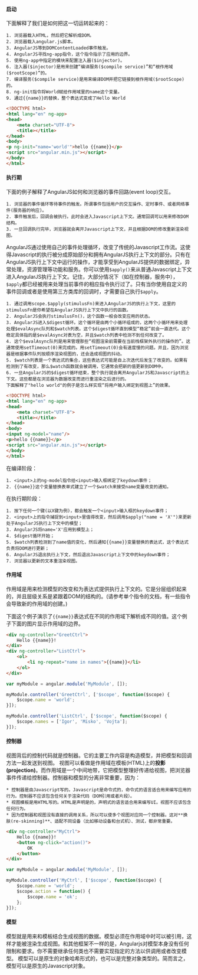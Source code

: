 #### 启动

下面解释了我们是如何把这一切运转起来的：

    1. 浏览器载入HTML，然后把它解析成DOM。
    2. 浏览器载入angular.js脚本。
    3. AngularJS等到DOMContentLoaded事件触发。
    4. AngularJS寻找ng-app指令，这个指令指示了应用的边界。
    5. 使用ng-app中指定的模块来配置注入器($injector)。
    6. 注入器($injector)是用来创建“编译服务($compile service)”和“根作用域($rootScope)”的。
    7. 编译服务($compile service)是用来编译DOM并把它链接到根作用域($rootScope)的。
    8. ng-init指令将World赋给作用域里的name这个变量。
    9. 通过{{name}}的替换，整个表达式变成了Hello World

```html
<!DOCTYPE html>
<html lang="en" ng-app>
<head>
    <meta charset="UTF-8">
    <title></title>
</head>
<body>
<p ng-init="name='world'">hello {{name}}</p>
<script src="angular.min.js"></script>
</body>
</html>
```

#### 执行期

下面的例子解释了AngularJS如何和浏览器的事件回路(event loop)交互。

    1. 浏览器的事件循环等待事件的触发。所谓事件包括用户的交互操作、定时事件、或者网络事件(服务器的响应)。
    2. 事件触发后，回调会被执行。此时会进入Javascript上下文。通常回调可以用来修改DOM结构。
    3. 一旦回调执行完毕，浏览器就会离开Javascript上下文，并且根据DOM的修改重新渲染视图。

AngularJS通过使用自己的事件处理循环，改变了传统的Javascript工作流。这使得Javascript的执行被分成原始部分和拥有AngularJS执行上下文的部分。只有在AngularJS执行上下文中运行的操作，才能享受到AngularJS提供的数据绑定，异常处理，资源管理等功能和服务。你可以使用`$apply()`来从普通Javascript上下文进入AngularJS执行上下文。记住，大部分情况下（如在控制器，服务中），`$apply`都已经被用来处理当前事件的相应指令执行过了。只有当你使用自定义的事件回调或者是使用第三方类库的回调时，才需要自己执行`$apply`。

    1. 通过调用scope.$apply(stimulusFn)来进入AngularJS的执行上下文，这里的stimulusFn是你希望在AngularJS执行上下文中执行的函数。
    2. AngularJS会执行stimulusFn()，这个函数一般会改变应用的状态。
    3. AngularJS进入$digest循环。这个循环是由两个小循环组成的，这两个小循环用来处理处理$evalAsync队列和$watch列表。这个$digest循环直到模型“稳定”前会一直迭代。这个稳定具体指的是$evalAsync对表为空，并且$watch列表中检测不到任何改变了。
    4. 这个$evalAsync队列是用来管理那些“视图渲染前需要在当前栈框架外执行的操作的”。这通常使用setTimeout(0)来完成的。用setTimeout(0)会有速度慢的问题。并且，因为浏览器是根据事件队列按顺序渲染视图的，还会造成视图的抖动。
    5. $watch列表是一个表达式的集合，这些表达式可能是自上次迭代后发生了改变的。如果有检测到了有改变，那么$watch函数就会被调用，它通常会把新的值更新到DOM中。
    6. 一旦AngularJS的$digest循环结束，整个执行就会离开AngularJS和Javascript的上下文。这些都是在浏览器为数据改变而进行重渲染之后进行的。
    下面解释了"hello world"的例子是怎么样实现“将用户输入绑定到视图上”的效果。

```html
<!DOCTYPE html>
<html lang="en" ng-app>
<head>
    <meta charset="UTF-8">
    <title></title>
</head>
<body>
<input ng-model="name"/>
<p>hello {{name}}</p>
<script src="angular.min.js"></script>
</body>
</html>
```

在编译阶段：

    1. <input>上的ng-model指令给<input>输入框绑定了keydown事件；
    2. {{name}}这个变量替换表单式建立了一个$watch来接受name变量改变的通知。

在执行期阶段：

    1. 按下任何一个键(以X键为例)，都会触发一个<input>输入框的keydown事件；
    2. <input>上的指令捕捉到<input>里值得改变，然后调用$apply("name = 'X'")来更新处于AngularJS执行上下文中的模型；
    3. AngularJS将name='X'应用到模型上；
    4. $digest循环开始；
    5. $watch列表检测到了name值的变化，然后通知{{name}}变量替换的表达式，这个表达式负责将DOM进行更新；
    6. AngularJS退出执行上下文，然后退出Javascript上下文中的keydown事件；
    7. 浏览器以更新的文本重渲染视图。

#### 作用域

作用域是用来检测模型的改变和为表达式提供执行上下文的。它是分层组织起来的，并且层级关系是紧跟着DOM的结构的。(请参考单个指令的文档，有一些指令会导致新的作用域的创建。)

下面这个例子演示了`{{name}}`表达式在不同的作用域下解析成不同的值。这个例子下面的图片显示作用域的边界。

```html
<div ng-controller="GreetCtrl">
    Hello {{name}}!
</div>
<div ng-controller="ListCtrl">
    <ol>
        <li ng-repeat="name in names">{{name}}</li>
    </ol>
</div>
```

```javascript
var myModule = angular.module('MyModule', []);

myModule.controller('GreetCtrl', ['$scope', function($scope) {
    $scope.name = 'world';
}]);

myModule.controller('ListCtrl', ['$scope', function($scope) {
    $scope.names = ['Igor', 'Misko', 'Vojta'];
}]);
```

#### 控制器

视图背后的控制代码就是控制器。它的主要工作内容是构造模型，并把模型和回调方法一起发送到视图。 视图可以看做是作用域在模板(HTML)上的**投影(projection)**。而作用域是一个中间地带，它把模型整理好传递给视图，把浏览器事件传递给控制器。控制器和模型的分离非常重要，因为：

    * 控制器是由Javascript写的。Javascript是命令式的，命令式的语言适合用来编写应用的行为。控制器不应该包含任何关于渲染代码（DOM引用或者片段）。
    * 视图模板是用HTML写的。HTML是声明是的，声明式的语言适合用来编写UI。视图不应该包含任何行为。
    * 因为控制器和视图没有直接的调用关系，所以可以使多个视图对应同一个控制器。这对**换肤(re-skinning)**、适配不同设备（比如移动设备和台式机）、测试，都非常重要。

```html
<div ng-controller="MyCtrl">
    Hello {{name}}!
    <button ng-click="action()">
        OK
    </button>
</div>
```

```javascript
var myModule = angular.module('MyModule', []);

myModule.controller('MyCtrl', ['$scope', function($scope) {
    $scope.name = 'world';
    $scope.action = function() {
        $scope.name = 'ok';
    };
}]);
```

#### 模型

模型就是用来和模板结合生成视图的数据。模型必须在作用域中时可以被引用，这样才能被渲染生成视图。和其他框架不一样的是，Angularjs对模型本身没有任何限制和要求。你不需要继承任何类也不需要实现指定的方法以供调用或者改变模型。 模型可以是原生的对象哈希形式的，也可以是完整对象类型的。简而言之，模型可以是原生的Javascript对象。
